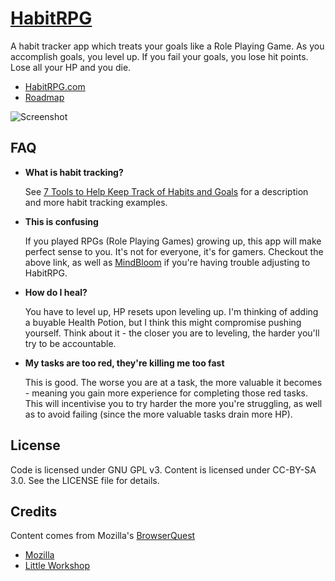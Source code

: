 [HabitRPG](http://198.101.220.61:3000/)
============

A habit tracker app which treats your goals like a Role Playing Game. As you accomplish goals, you level up. If you fail your goals, you lose hit points. Lose all your HP and you die.

* [HabitRPG.com](http://198.101.220.61:3000/)
* [Roadmap](https://workflowy.com/shared/cd06313a-7c93-ae5f-ae55-e64cae0556e4/)

![Screenshot](https://img.skitch.com/20120707-daj9pp7g87yg829j61pnpwhff3.jpg "Screenshot")

FAQ
-------
* **What is habit tracking?**

  See [7 Tools to Help Keep Track of Habits and Goals](http://www.lifehack.org/articles/technology/7-tools-to-help-keep-track-of-habits-and-goals.html) for a description and more habit tracking examples.
  
* **This is confusing**

  If you played RPGs (Role Playing Games) growing up, this app will make perfect sense to you. It's not for everyone, it's for gamers. Checkout the above link, as well as [MindBloom](https://www.mindbloom.com/) if you're having trouble adjusting to HabitRPG.

* **How do I heal?**

  You have to level up, HP resets upon leveling up. I'm thinking of adding a buyable Health Potion, but I think this might compromise pushing yourself. Think about it - the closer you are to leveling, the harder you'll try to be accountable. 
  
* **My tasks are too red, they're killing me too fast**
  
  This is good. The worse you are at a task, the more valuable it becomes - meaning you gain more experience for completing those red tasks. This will incentivise you to try harder the more you're struggling, as well as to avoid failing (since the more valuable tasks drain more HP).

License
-------
Code is licensed under GNU GPL v3. Content is licensed under CC-BY-SA 3.0.
See the LICENSE file for details.


Credits
-------
Content comes from Mozilla's [BrowserQuest](http://browserquest.mozilla.org/) 

* [Mozilla](http://mozilla.org)
* [Little Workshop](http://www.littleworkshop.fr)